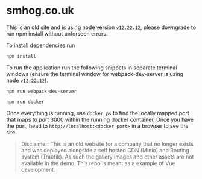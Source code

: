 # smhog.co.uk

This is an old site and is using node version `v12.22.12`, please downgrade to run npm install without unforseen errors.

To install dependencies run

```
npm install
```

To run the application run the following snippets in separate terminal windows (ensure the terminal window for webpack-dev-server is using node `v12.22.12`).

```
npm run webpack-dev-server
```

```
npm run docker
```

Once everything is running, use `docker ps` to find the locally mapped port that maps to port 3000 within the running docker container. Once you have the port, head to `http://localhost:<docker port>` in a browser to see the site.

> Disclaimer: This is an old website for a company that no longer exists and was deployed alongside a self hosted CDN (Minio) and Routing system (Traefik). As such the gallery images and other assets are not available in the demo. This repo is meant as a example of Vue development.
